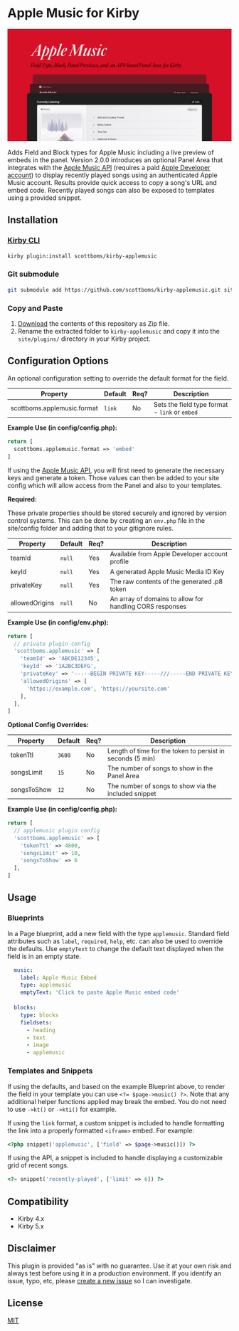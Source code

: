 # Apple Music for Kirby

![Plugin Preview](src/assets/apple-music-plugin.jpg)

Adds Field and Block types for Apple Music including a live preview of embeds in the panel. Version 2.0.0 introduces an optional Panel Area that integrates with the [Apple Music API](https://developer.apple.com/documentation/applemusicapi/) (requires a paid [Apple Developer account](https://developer.apple.com)) to display recently played songs using an authenticated Apple Music account. Results provide quick access to copy a song's URL and embed code. Recently played songs can also be exposed to templates using a provided snippet.


## Installation

### [Kirby CLI](https://github.com/getkirby/cli)
    
```bash
kirby plugin:install scottboms/kirby-applemusic
```

### Git submodule

```bash
git submodule add https://github.com/scottboms/kirby-applemusic.git site/plugins/kirby-applemusic
```

### Copy and Paste

1. [Download](https://github.com/scottboms/kirby-applemusic/archive/master.zip) the contents of this repository as Zip file.
2. Rename the extracted folder to `kirby-applemusic` and copy it into the `site/plugins/` directory in your Kirby project.


## Configuration Options

An optional configuration setting to override the default format for the field.

| Property                      | Default | Req? | Description                                    |
|-------------------------------|---------|------|------------------------------------------------|
| scottboms.applemusic.format   | `link`  | No   | Sets the field type format - `link` or `embed` |

**Example Use (in config/config.php):**

```php
return [
  scottboms.applemusic.format => 'embed'
]
```

If using the [Apple Music API](https://developer.apple.com/documentation/applemusicapi/), you will first need to generate the necessary keys and generate a token. Those values can then be added to your site config which will allow access from the Panel and also to your templates.

**Required:**

These private properties should be stored securely and ignored by version control systems. This can be done by creating an `env.php` file in the site/config folder and adding that to your gitignore rules.

| Property        | Default | Req?  | Description                                                  |
|-----------------|---------|-------|--------------------------------------------------------------|
| teamId          | `null`  | Yes   | Available from Apple Developer account profile               |
| keyId           | `null`  | Yes   | A generated Apple Music Media ID Key                         |
| privateKey      | `null`  | Yes   | The raw contents of the generated .p8 token                  |
| allowedOrigins  | `null`  | No   | An array of domains to allow for handling CORS responses     |

**Example Use (in config/env.php):**

```php
return [
  // private plugin config
  'scottboms.applemusic' => [
    'teamId' => 'ABCDE12345',
    'keyId' => '1A2BC3DEFG',
    'privateKey' => '-----BEGIN PRIVATE KEY-----///-----END PRIVATE KEY-----',
    'allowedOrigins' => [
      'https://example.com', 'https://yoursite.com'
    ],
  ],
]
```

**Optional Config Overrides:**

| Property        | Default | Req?  | Description                                                  |
|-----------------|---------|-------|--------------------------------------------------------------|
| tokenTtl        | `3600`  | No    | Length of time for the token to persist in seconds (5 min)   |
| songsLimit      | `15`    | No    | The number of songs to show in the Panel Area                |
| songsToShow     | `12`    | No    | The number of songs to show via the included snippet         |   

**Example Use (in config/config.php):**

```php
return [
  // applemusic plugin config
  'scottboms.applemusic' => [
    'tokenTtl' => 4800,
    'songsLimit' => 10,
    'songsToShow' => 6
  ],
]
```


## Usage

### Blueprints

In a Page blueprint, add a new field with the type `applemusic`. Standard field attributes such as `label`, `required`, `help`, etc. can also be used to override the defaults. Use `emptyText` to change the default text displayed when the field is in an empty state.

```yml
  music:
    label: Apple Music Embed
    type: applemusic
    emptyText: 'Click to paste Apple Music embed code'

  blocks:
    type: blocks
    fieldsets:
      - heading
      - text
      - image
      - applemusic
```

### Templates and Snippets

If using the defaults, and based on the example Blueprint above, to render the field in your template you can use `<?= $page->music() ?>`. Note that any additional helper functions applied may break the embed. You do not need to use `->kt()` or `->kti()` for example.

If using the `link` format, a custom snippet is included to handle formatting the link into a properly formatted `<iframe>` embed. For example:

```php
<?php snippet('applemusic', ['field' => $page->music()]) ?>
```

If using the API, a snippet is included to handle displaying a customizable grid of recent songs.

```php
<?= snippet('recently-played', ['limit' => 6]) ?>
```


## Compatibility

* Kirby 4.x
* Kirby 5.x


## Disclaimer

This plugin is provided "as is" with no guarantee. Use it at your own risk and always test before using it in a production environment. If you identify an issue, typo, etc, please [create a new issue](/issues/new) so I can investigate.


## License

[MIT](https://opensource.org/licenses/MIT)
